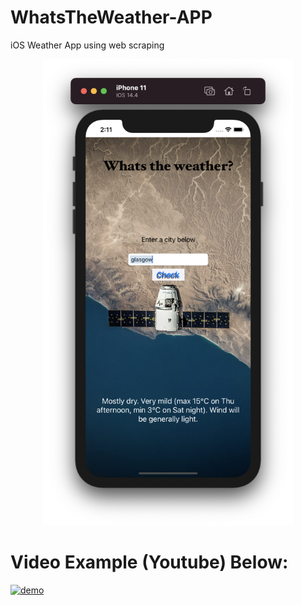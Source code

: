 # WhatsTheWeather-APP
iOS Weather App using web scraping

<p align="center">
  <img src="https://github.com/Darius0852/WhatsTheWeather-APP/blob/main/demoShot.png" width="400">
</p>


# Video Example (Youtube) Below:

[![demo](https://img.youtube.com/vi/KDLcN5TZKGo/0.jpg)](https://youtu.be/KDLcN5TZKGo)
